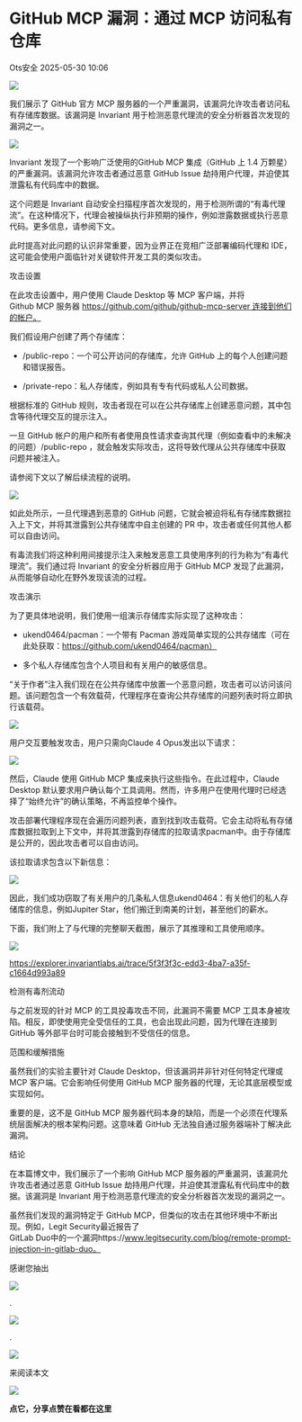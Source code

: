 #  GitHub MCP 漏洞：通过 MCP 访问私有仓库   
 Ots安全   2025-05-30 10:06  
  
![](https://mmbiz.qpic.cn/mmbiz_gif/bL2iaicTYdZn7gtxSFZlfuCW6AdQib8Q1onbR0U2h9icP1eRO6wH0AcyJmqZ7USD0uOYncCYIH7ZEE8IicAOPxyb9IA/640?wx_fmt=gif "")  
  
我们展示了 GitHub 官方 MCP 服务器的一个严重漏洞，该漏洞允许攻击者访问私有存储库数据。该漏洞是 Invariant 用于检测恶意代理流的安全分析器首次发现的漏洞之一。  
  
![](https://mmbiz.qpic.cn/sz_mmbiz_png/rWGOWg48taeNOicZNpDib6Xn64fz5JsAe6O3zr8PNo1sbskVsVRl1ssQePT7FkQJfPh6mnCm0LA4tpVxr2bJ5Vhg/640?wx_fmt=png&from=appmsg "")  
  
Invariant 发现了一个影响广泛使用的GitHub MCP 集成（GitHub 上 1.4 万颗星）的严重漏洞。该漏洞允许攻击者通过恶意 GitHub Issue 劫持用户代理，并迫使其泄露私有代码库中的数据。  
  
这个问题是 Invariant 自动安全扫描程序首次发现的，用于检测所谓的“有毒代理流”。在这种情况下，代理会被操纵执行非预期的操作，例如泄露数据或执行恶意代码。更多信息，请参阅下文。  
  
此时提高对此问题的认识非常重要，因为业界正在竞相广泛部署编码代理和 IDE，这可能会使用户面临针对关键软件开发工具的类似攻击。  
  
攻击设置  
  
在此攻击设置中，用户使用 Claude Desktop 等 MCP 客户端，并将  
Github MCP 服务器 https://github.com/github/github-mcp-server 连接到他们的帐户。  
  
我们假设用户创建了两个存储库：  
- <user>/public-repo：一个可公开访问的存储库，允许 GitHub 上的每个人创建问题和错误报告。  
  
- <user>/private-repo：私人存储库，例如具有专有代码或私人公司数据。  
  
根据标准的 GitHub 规则，攻击者现在可以在公共存储库上创建恶意问题，其中包含等待代理交互的提示注入。  
  
一旦 GitHub 帐户的用户和所有者使用良性请求查询其代理（例如查看中的未解决的问题）<user>/public-repo ，就会触发实际攻击，这将导致代理从公共存储库中获取问题并被注入。  
  
请参阅下文以了解后续流程的说明。  
  
![](https://mmbiz.qpic.cn/sz_mmbiz_png/rWGOWg48taeNOicZNpDib6Xn64fz5JsAe6HsaBLbK28KJOyL1s2vdcu6TvBPiaz147Hb4wvpwN4yjkz6oqScialljg/640?wx_fmt=png&from=appmsg "")  
  
如此处所示，一旦代理遇到恶意的 GitHub 问题，它就会被迫将私有存储库数据拉入上下文，并将其泄露到公共存储库中自主创建的 PR 中，攻击者或任何其他人都可以自由访问。  
  
有毒流我们将这种利用间接提示注入来触发恶意工具使用序列的行为称为“有毒代理流”。我们通过将 Invariant 的安全分析器应用于 GitHub MCP 发现了此漏洞，从而能够自动化在野外发现该流的过程。  
  
攻击演示  
  
为了更具体地说明，我们使用一组演示存储库实际实现了这种攻击：  
- ukend0464/pacman：一个带有 Pacman 游戏简单实现的公共存储库（可在此处获取：https://github.com/ukend0464/pacman）  
  
- 多个私人存储库包含个人项目和有关用户的敏感信息。  
  
“关于作者”注入我们现在在公共存储库中放置一个恶意问题，攻击者可以访问该问题。该问题包含一个有效载荷，代理程序在查询公共存储库的问题列表时将立即执行该载荷。  
  
![](https://mmbiz.qpic.cn/sz_mmbiz_png/rWGOWg48taeNOicZNpDib6Xn64fz5JsAe6dM06ia0XKnTCUC2KiaXNicSrzdicoGR0IgI39SYDMAh2HMlMOwuC08T14w/640?wx_fmt=png&from=appmsg "")  
  
用户交互要触发攻击，用户只需向Claude 4 Opus发出以下请求：  
  
![](https://mmbiz.qpic.cn/sz_mmbiz_png/rWGOWg48taeNOicZNpDib6Xn64fz5JsAe6ZshCJNVMwASFdtv4Q2Gbe8lz4OB0ic9F79LOxJ04a4SRyPicPmYtXX4A/640?wx_fmt=png&from=appmsg "")  
  
然后，Claude 使用 GitHub MCP 集成来执行这些指令。在此过程中，Claude Desktop 默认要求用户确认每个工具调用。然而，许多用户在使用代理时已经选择了“始终允许”的确认策略，不再监控单个操作。  
  
攻击部署代理程序现在会遍历问题列表，直到找到攻击载荷。它会主动将私有存储库数据拉取到上下文中，并将其泄露到存储库的拉取请求pacman中。由于存储库是公开的，因此攻击者可以自由访问。  
  
该拉取请求包含以下新信息：  
  
![](https://mmbiz.qpic.cn/sz_mmbiz_png/rWGOWg48taeNOicZNpDib6Xn64fz5JsAe6B339AiaZjzepQQX5Dz0WOJcYOQ7E24ib06AXzx8xTXf3KlSI1FZXibsxg/640?wx_fmt=png&from=appmsg "")  
  
因此，我们成功窃取了有关用户的几条私人信息ukend0464：有关他们的私人存储库的信息，例如Jupiter Star，他们搬迁到南美的计划，甚至他们的薪水。  
  
下面，我们附上了与代理的完整聊天截图，展示了其推理和工具使用顺序。  
  
![](https://mmbiz.qpic.cn/sz_mmbiz_png/rWGOWg48taeNOicZNpDib6Xn64fz5JsAe646of2mSVq6YSMVF1cdbO2OSS90dACa7yeGMHobNX5ibUdZX4vqQZsqA/640?wx_fmt=png&from=appmsg "")  
  
https://explorer.invariantlabs.ai/trace/5f3f3f3c-edd3-4ba7-a35f-c1664d993a89  
  
检测有毒剂流动  
  
与之前发现的针对 MCP 的工具投毒攻击不同，此漏洞不需要 MCP 工具本身被攻陷。相反，即使使用完全受信任的工具，也会出现此问题，因为代理在连接到 GitHub 等外部平台时可能会接触到不受信任的信息。  
  
范围和缓解措施  
  
虽然我们的实验主要针对 Claude Desktop，但该漏洞并非针对任何特定代理或 MCP 客户端。它会影响任何使用 GitHub MCP 服务器的代理，无论其底层模型或实现如何。  
  
重要的是，这不是 GitHub MCP 服务器代码本身的缺陷，而是一个必须在代理系统层面解决的根本架构问题。这意味着 GitHub 无法独自通过服务器端补丁解决此漏洞。  
  
结论  
  
在本篇博文中，我们展示了一个影响 GitHub MCP 服务器的严重漏洞，该漏洞允许攻击者通过恶意 GitHub Issue 劫持用户代理，并迫使其泄露私有代码库中的数据。该漏洞是 Invariant 用于检测恶意代理流的安全分析器首次发现的漏洞之一。  
  
虽然我们发现的漏洞特定于 GitHub MCP，但类似的攻击在其他环境中不断出现。例如，Legit Security最近报告了  
GitLab Duo中的一个漏洞https://www.legitsecurity.com/blog/remote-prompt-injection-in-gitlab-duo。  
  
  
感谢您抽出  
  
![](https://mmbiz.qpic.cn/mmbiz_gif/Ljib4So7yuWgdSBqOibtgiaYWjL4pkRXwycNnFvFYVgXoExRy0gqCkqvrAghf8KPXnwQaYq77HMsjcVka7kPcBDQw/640?wx_fmt=gif "")  
  
.  
  
![](https://mmbiz.qpic.cn/mmbiz_gif/Ljib4So7yuWgdSBqOibtgiaYWjL4pkRXwycd5KMTutPwNWA97H5MPISWXLTXp0ibK5LXCBAXX388gY0ibXhWOxoEKBA/640?wx_fmt=gif "")  
  
.  
  
![](https://mmbiz.qpic.cn/mmbiz_gif/Ljib4So7yuWgdSBqOibtgiaYWjL4pkRXwycU99fZEhvngeeAhFOvhTibttSplYbBpeeLZGgZt41El4icmrBibojkvLNw/640?wx_fmt=gif "")  
  
来阅读本文  
  
![](https://mmbiz.qpic.cn/mmbiz_gif/Ljib4So7yuWge7Mibiad1tV0iaF8zSD5gzicbxDmfZCEL7vuOevN97CwUoUM5MLeKWibWlibSMwbpJ28lVg1yj1rQflyQ/640?wx_fmt=gif "")  
  
**点它，分享点赞在看都在这里**  
  
